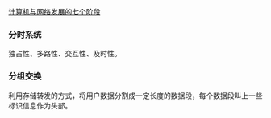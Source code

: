 [计算机与网络发展的七个阶段](https://github.com/FFIB/leanringNotes/blob/master/%E5%9B%BE%E8%A7%A3TCP:IP/images/%E8%AE%A1%E7%AE%97%E6%9C%BA%E4%B8%8E%E7%BD%91%E7%BB%9C%E5%8F%91%E5%B1%95%E9%98%B6%E6%AE%B5.png)
### 分时系统

独占性、多路性、交互性、及时性。

### 分组交换

利用存储转发的方式，将用户数据分割成一定长度的数据段，每个数据段叫上一些标识信息作为头部。
